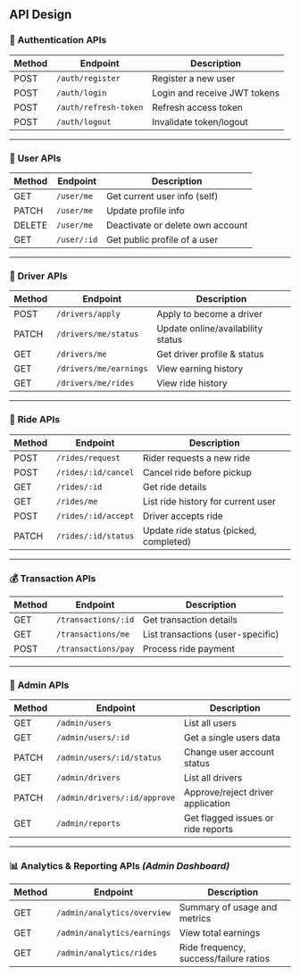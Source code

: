 ## API Design

### 🔐 **Authentication APIs**

| Method | Endpoint              | Description                  |
| ------ | --------------------- | ---------------------------- |
| POST   | `/auth/register`      | Register a new user          |
| POST   | `/auth/login`         | Login and receive JWT tokens |
| POST   | `/auth/refresh-token` | Refresh access token         |
| POST   | `/auth/logout`        | Invalidate token/logout      |

---

### 👤 **User APIs**

| Method | Endpoint    | Description                      |
| ------ | ----------- | -------------------------------- |
| GET    | `/user/me`  | Get current user info (self)     |
| PATCH  | `/user/me`  | Update profile info              |
| DELETE | `/user/me`  | Deactivate or delete own account |
| GET    | `/user/:id` | Get public profile of a user     |

---

### 🚗 **Driver APIs**

| Method | Endpoint               | Description                       |
| ------ | ---------------------- | --------------------------------- |
| POST   | `/drivers/apply`       | Apply to become a driver          |
| PATCH  | `/drivers/me/status`   | Update online/availability status |
| GET    | `/drivers/me`          | Get driver profile & status       |
| GET    | `/drivers/me/earnings` | View earning history              |
| GET    | `/drivers/me/rides`    | View ride history                 |

---

### 🚕 **Ride APIs**

| Method | Endpoint            | Description                            |
| ------ | ------------------- | -------------------------------------- |
| POST   | `/rides/request`    | Rider requests a new ride              |
| POST   | `/rides/:id/cancel` | Cancel ride before pickup              |
| GET    | `/rides/:id`        | Get ride details                       |
| GET    | `/rides/me`         | List ride history for current user     |
| POST   | `/rides/:id/accept` | Driver accepts ride                    |
| PATCH  | `/rides/:id/status` | Update ride status (picked, completed) |

---

### 💰 **Transaction APIs**

| Method | Endpoint            | Description                       |
| ------ | ------------------- | --------------------------------- |
| GET    | `/transactions/:id` | Get transaction details           |
| GET    | `/transactions/me`  | List transactions (user-specific) |
| POST   | `/transactions/pay` | Process ride payment              |

---

### 💼 **Admin APIs**

| Method | Endpoint                     | Description                        |
| ------ | ---------------------------- | ---------------------------------- |
| GET    | `/admin/users`               | List all users                     |
| GET    | `/admin/users/:id`           | Get a single users data            |
| PATCH  | `/admin/users/:id/status`    | Change user account status         |
| GET    | `/admin/drivers`             | List all drivers                   |
| PATCH  | `/admin/drivers/:id/approve` | Approve/reject driver application  |
| GET    | `/admin/reports`             | Get flagged issues or ride reports |

---

### 📊 **Analytics & Reporting APIs** _(Admin Dashboard)_

| Method | Endpoint                    | Description                            |
| ------ | --------------------------- | -------------------------------------- |
| GET    | `/admin/analytics/overview` | Summary of usage and metrics           |
| GET    | `/admin/analytics/earnings` | View total earnings                    |
| GET    | `/admin/analytics/rides`    | Ride frequency, success/failure ratios |
